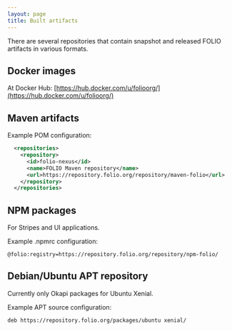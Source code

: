 ```yaml
---
layout: page
title: Built artifacts
---
```


There are several repositories that contain snapshot and released FOLIO artifacts in various formats.

<!-- ../../okapi/doc/md2toc -l 2 -h 3 artifacts.md -->

## Docker images

At Docker Hub: [https://hub.docker.com/u/folioorg/](https://hub.docker.com/u/folioorg/)

## Maven artifacts

Example POM configuration:

```xml
  <repositories>
    <repository>
      <id>folio-nexus</id>
      <name>FOLIO Maven repository</name>
      <url>https://repository.folio.org/repository/maven-folio</url>
    </repository>
  </repositories>
```

## NPM packages

For Stripes and UI applications.

Example .npmrc configuration:

```
@folio:registry=https://repository.folio.org/repository/npm-folio/
```

## Debian/Ubuntu APT repository

Currently only Okapi packages for Ubuntu Xenial.

Example APT source configuration:

```
deb https://repository.folio.org/packages/ubuntu xenial/
```
